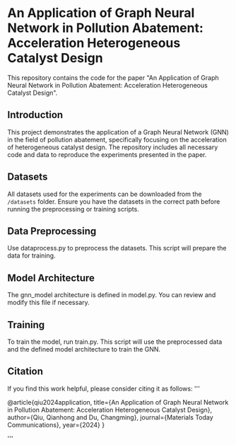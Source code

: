 # An Application of Graph Neural Network in Pollution Abatement: Acceleration Heterogeneous Catalyst Design

This repository contains the code for the paper "An Application of Graph Neural Network in Pollution Abatement: Acceleration Heterogeneous Catalyst Design".

## Introduction
This project demonstrates the application of a Graph Neural Network (GNN) in the field of pollution abatement, specifically focusing on the acceleration of heterogeneous catalyst design. The repository includes all necessary code and data to reproduce the experiments presented in the paper.

## Datasets
All datasets used for the experiments can be downloaded from the `/datasets` folder. Ensure you have the datasets in the correct path before running the preprocessing or training scripts.

## Data Preprocessing
Use dataprocess.py to preprocess the datasets. This script will prepare the data for training.

## Model Architecture
The gnn_model architecture is defined in model.py. You can review and modify this file if necessary.

## Training
To train the model, run train.py. This script will use the preprocessed data and the defined model architecture to train the GNN.

## Citation
If you find this work helpful, please consider citing it as follows:
'''

@article{qiu2024application,
  title={An Application of Graph Neural Network in Pollution Abatement: Acceleration Heterogeneous Catalyst Design},
  author={Qiu, Qianhong and Du, Changming},
  journal={Materials Today Communications},
  year={2024}
}

'''
